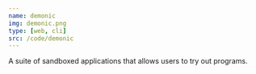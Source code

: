```yaml
---
name: demonic
img: demonic.png
type: [web, cli]
src: /code/demonic
---
```


A suite of sandboxed applications that allows users to try out programs.

